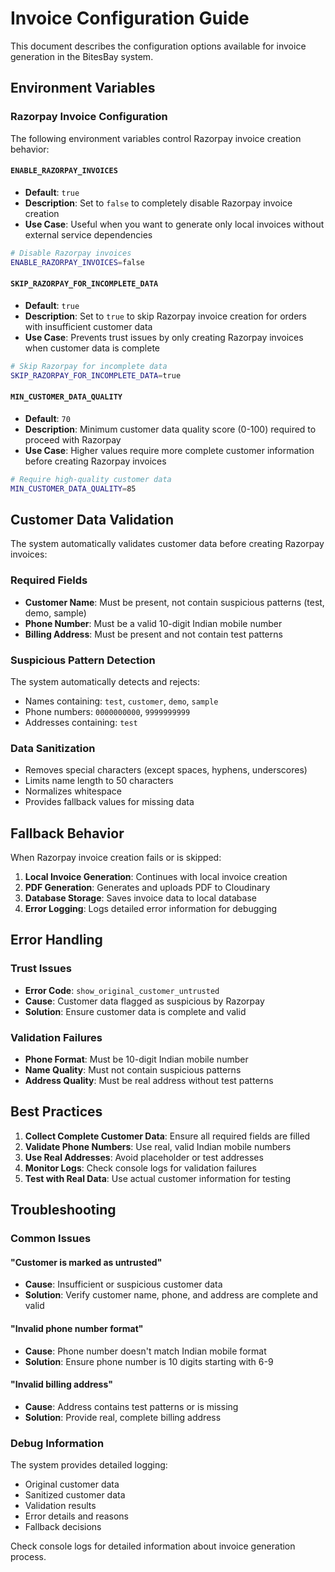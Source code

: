 # Invoice Configuration Guide

This document describes the configuration options available for invoice generation in the BitesBay system.

## Environment Variables

### Razorpay Invoice Configuration

The following environment variables control Razorpay invoice creation behavior:

#### `ENABLE_RAZORPAY_INVOICES`
- **Default**: `true`
- **Description**: Set to `false` to completely disable Razorpay invoice creation
- **Use Case**: Useful when you want to generate only local invoices without external service dependencies

```bash
# Disable Razorpay invoices
ENABLE_RAZORPAY_INVOICES=false
```

#### `SKIP_RAZORPAY_FOR_INCOMPLETE_DATA`
- **Default**: `true`
- **Description**: Set to `true` to skip Razorpay invoice creation for orders with insufficient customer data
- **Use Case**: Prevents trust issues by only creating Razorpay invoices when customer data is complete

```bash
# Skip Razorpay for incomplete data
SKIP_RAZORPAY_FOR_INCOMPLETE_DATA=true
```

#### `MIN_CUSTOMER_DATA_QUALITY`
- **Default**: `70`
- **Description**: Minimum customer data quality score (0-100) required to proceed with Razorpay
- **Use Case**: Higher values require more complete customer information before creating Razorpay invoices

```bash
# Require high-quality customer data
MIN_CUSTOMER_DATA_QUALITY=85
```

## Customer Data Validation

The system automatically validates customer data before creating Razorpay invoices:

### Required Fields
- **Customer Name**: Must be present, not contain suspicious patterns (test, demo, sample)
- **Phone Number**: Must be a valid 10-digit Indian mobile number
- **Billing Address**: Must be present and not contain test patterns

### Suspicious Pattern Detection
The system automatically detects and rejects:
- Names containing: `test`, `customer`, `demo`, `sample`
- Phone numbers: `0000000000`, `9999999999`
- Addresses containing: `test`

### Data Sanitization
- Removes special characters (except spaces, hyphens, underscores)
- Limits name length to 50 characters
- Normalizes whitespace
- Provides fallback values for missing data

## Fallback Behavior

When Razorpay invoice creation fails or is skipped:

1. **Local Invoice Generation**: Continues with local invoice creation
2. **PDF Generation**: Generates and uploads PDF to Cloudinary
3. **Database Storage**: Saves invoice data to local database
4. **Error Logging**: Logs detailed error information for debugging

## Error Handling

### Trust Issues
- **Error Code**: `show_original_customer_untrusted`
- **Cause**: Customer data flagged as suspicious by Razorpay
- **Solution**: Ensure customer data is complete and valid

### Validation Failures
- **Phone Format**: Must be 10-digit Indian mobile number
- **Name Quality**: Must not contain suspicious patterns
- **Address Quality**: Must be real address without test patterns

## Best Practices

1. **Collect Complete Customer Data**: Ensure all required fields are filled
2. **Validate Phone Numbers**: Use real, valid Indian mobile numbers
3. **Use Real Addresses**: Avoid placeholder or test addresses
4. **Monitor Logs**: Check console logs for validation failures
5. **Test with Real Data**: Use actual customer information for testing

## Troubleshooting

### Common Issues

#### "Customer is marked as untrusted"
- **Cause**: Insufficient or suspicious customer data
- **Solution**: Verify customer name, phone, and address are complete and valid

#### "Invalid phone number format"
- **Cause**: Phone number doesn't match Indian mobile format
- **Solution**: Ensure phone number is 10 digits starting with 6-9

#### "Invalid billing address"
- **Cause**: Address contains test patterns or is missing
- **Solution**: Provide real, complete billing address

### Debug Information

The system provides detailed logging:
- Original customer data
- Sanitized customer data
- Validation results
- Error details and reasons
- Fallback decisions

Check console logs for detailed information about invoice generation process.
